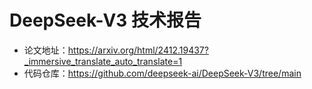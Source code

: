 # DeepSeek-V3 技术报告
- 论文地址：https://arxiv.org/html/2412.19437?_immersive_translate_auto_translate=1
- 代码仓库：https://github.com/deepseek-ai/DeepSeek-V3/tree/main

